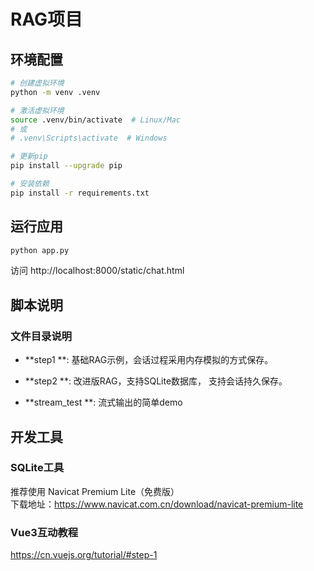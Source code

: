 # RAG项目

## 环境配置

```bash
# 创建虚拟环境
python -m venv .venv

# 激活虚拟环境
source .venv/bin/activate  # Linux/Mac
# 或
# .venv\Scripts\activate  # Windows

# 更新pip
pip install --upgrade pip

# 安装依赖
pip install -r requirements.txt
```

## 运行应用

```bash
python app.py
```
访问 http://localhost:8000/static/chat.html


## 脚本说明

### 文件目录说明

- **step1 **: 基础RAG示例，会话过程采用内存模拟的方式保存。

- **step2 **: 改进版RAG，支持SQLite数据库， 支持会话持久保存。

- **stream_test **: 流式输出的简单demo




## 开发工具

### SQLite工具
推荐使用 Navicat Premium Lite（免费版）  
下载地址：https://www.navicat.com.cn/download/navicat-premium-lite



### Vue3互动教程

https://cn.vuejs.org/tutorial/#step-1
